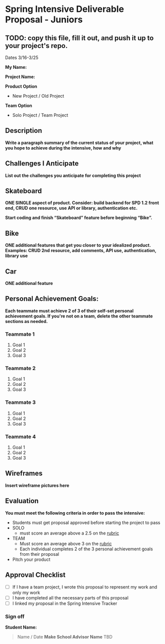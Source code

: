# Spring Intensive Deliverable Proposal - Juniors

## TODO: copy this file, fill it out, and push it up to your project's repo.

Dates 3/16-3/25

**My Name:**


**Project Name:** 


**Product Option**

-  New Project / Old Project

**Team Option**

- Solo Project / Team Project

## Description

**Write a paragraph summary of the current status of your project, what you hope to achieve during the intensive, how and why**

## Challenges I Anticipate

**List out the challenges you anticipate for completing this project**

## Skateboard

**ONE SINGLE aspect of product. Consider: build backend for SPD 1.2 front end, CRUD one resource, use API or library, authentication etc.**

**Start coding and finish “Skateboard” feature before beginning “Bike”.** 

## Bike
**ONE additional features that get you closer to your idealized product. Examples: CRUD 2nd resource, add comments, API use, authentication, library use** 

## Car
**ONE additional feature** 


## Personal Achievement Goals:

**Each teammate must achieve 2 of 3 of their self-set personal achievement goals. If you're not on a team, delete the other teammate sections as needed.**

### Teammate 1

1. Goal 1
1. Goal 2
1. Goal 3

### Teammate 2

1. Goal 1
1. Goal 2
1. Goal 3

### Teammate 3

1. Goal 1
1. Goal 2
1. Goal 3

### Teammate 4

1. Goal 1
1. Goal 2
1. Goal 3


## Wireframes

**Insert wireframe pictures here**


## Evaluation

**You must meet the following criteria in order to pass the intensive:**

- Students must get proposal approved before starting the project to pass
- SOLO 
    - must score an average above a 2.5 on the [rubric]
- TEAM 
    - Must score an average above 3 on the [rubric]
    - Each individual completes 2 of the 3 personal achievement goals from their proposal
- Pitch your product

[rubric]:https://docs.google.com/document/d/1IOQDmohLBEBT-hyr-2vgw1mbZUNsq3fHxVfH0oRmVt0/edit


## Approval Checklist
- [ ] If I have a team project, I wrote this proposal to represent my work and only my work
- [ ] I have completed all the necessary parts of this proposal
- [ ] I linked my proposal in the Spring Intensive Tracker

### Sign off

**Student Name:**                
> Name / Date
**Make School Advisor Name**
> TBD